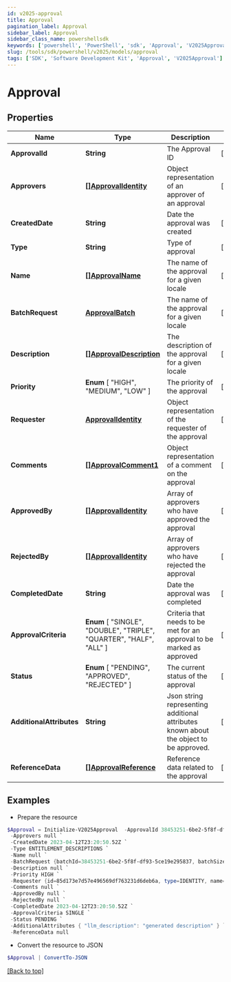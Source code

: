 ```yaml
---
id: v2025-approval
title: Approval
pagination_label: Approval
sidebar_label: Approval
sidebar_class_name: powershellsdk
keywords: ['powershell', 'PowerShell', 'sdk', 'Approval', 'V2025Approval']
slug: /tools/sdk/powershell/v2025/models/approval
tags: ['SDK', 'Software Development Kit', 'Approval', 'V2025Approval']
---
```


# Approval

## Properties

| Name | Type | Description | Notes |
| --- | --- | --- | --- |
| **ApprovalId** | **String** | The Approval ID | [optional] |
| **Approvers** | [**[]ApprovalIdentity**](approval-identity) | Object representation of an approver of an approval | [optional] |
| **CreatedDate** | **String** | Date the approval was created | [optional] |
| **Type** | **String** | Type of approval | [optional] |
| **Name** | [**[]ApprovalName**](approval-name) | The name of the approval for a given locale | [optional] |
| **BatchRequest** | [**ApprovalBatch**](approval-batch) | The name of the approval for a given locale | [optional] |
| **Description** | [**[]ApprovalDescription**](approval-description) | The description of the approval for a given locale | [optional] |
| **Priority** | **Enum** [ "HIGH", "MEDIUM", "LOW" ] | The priority of the approval | [optional] |
| **Requester** | [**ApprovalIdentity**](approval-identity) | Object representation of the requester of the approval | [optional] |
| **Comments** | [**[]ApprovalComment1**](approval-comment1) | Object representation of a comment on the approval | [optional] |
| **ApprovedBy** | [**[]ApprovalIdentity**](approval-identity) | Array of approvers who have approved the approval | [optional] |
| **RejectedBy** | [**[]ApprovalIdentity**](approval-identity) | Array of approvers who have rejected the approval | [optional] |
| **CompletedDate** | **String** | Date the approval was completed | [optional] |
| **ApprovalCriteria** | **Enum** [ "SINGLE", "DOUBLE", "TRIPLE", "QUARTER", "HALF", "ALL" ] | Criteria that needs to be met for an approval to be marked as approved | [optional] |
| **Status** | **Enum** [ "PENDING", "APPROVED", "REJECTED" ] | The current status of the approval | [optional] |
| **AdditionalAttributes** | **String** | Json string representing additional attributes known about the object to be approved. | [optional] |
| **ReferenceData** | [**[]ApprovalReference**](approval-reference) | Reference data related to the approval | [optional] |

## Examples

- Prepare the resource

```powershell
$Approval = Initialize-V2025Approval  -ApprovalId 38453251-6be2-5f8f-df93-5ce19e295837 `
 -Approvers null `
 -CreatedDate 2023-04-12T23:20:50.52Z `
 -Type ENTITLEMENT_DESCRIPTIONS `
 -Name null `
 -BatchRequest {batchId=38453251-6be2-5f8f-df93-5ce19e295837, batchSize=100} `
 -Description null `
 -Priority HIGH `
 -Requester {id=85d173e7d57e496569df763231d6deb6a, type=IDENTITY, name=John Doe} `
 -Comments null `
 -ApprovedBy null `
 -RejectedBy null `
 -CompletedDate 2023-04-12T23:20:50.52Z `
 -ApprovalCriteria SINGLE `
 -Status PENDING `
 -AdditionalAttributes { "llm_description": "generated description" } `
 -ReferenceData null
```

- Convert the resource to JSON

```powershell
$Approval | ConvertTo-JSON
```

[[Back to top]](#)
